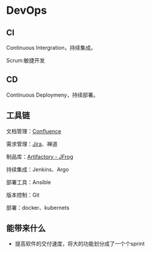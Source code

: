 # DevOps

## CI

Continuous Intergration，持续集成。

Scrum:敏捷开发

## CD

Continuous Deploymeny，持续部署。

## 工具链

文档管理：[Confluence](https://www.atlassian.com/zh/software/confluence)

需求管理：[Jira](https://www.atlassian.com/zh/software/jira)、禅道

制品库：[Artifactory - JFrog](https://jfrog.com/artifactory/)

持续集成：Jenkins、Argo

部署工具：Ansible

版本控制：Git

部署：docker、kubernets

## 能带来什么

* 提高软件的交付速度，将大的功能划分成了一个个sprint